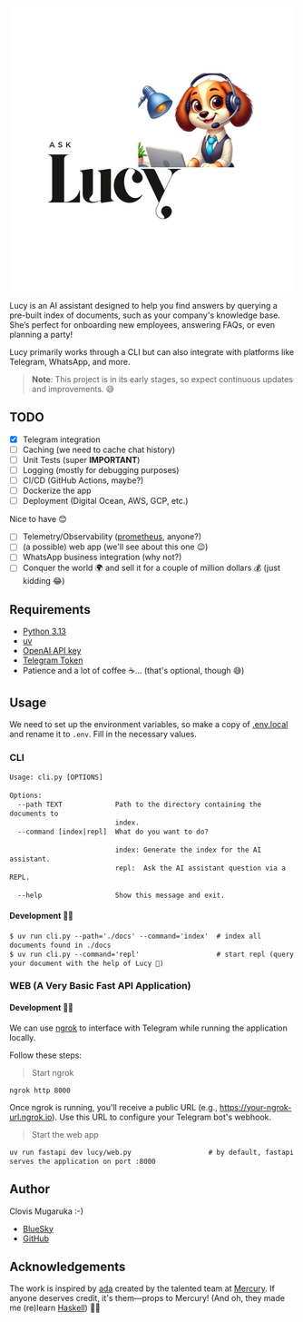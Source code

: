 ![Ask Lucy](./images/Lucy.png)

Lucy is an AI assistant designed to help you find answers by querying a pre-built index of documents, such as your company's knowledge base.
She’s perfect for onboarding new employees, answering FAQs, or even planning a party!

Lucy primarily works through a CLI but can also integrate with platforms like Telegram, WhatsApp, and more.

> **Note**: This project is in its early stages, so expect continuous updates and improvements. 😅


## TODO
- [x] Telegram integration
- [ ] Caching (we need to cache chat history)
- [ ] Unit Tests (super **IMPORTANT**)
- [ ] Logging (mostly for debugging purposes)
- [ ] CI/CD (GitHub Actions, maybe?)
- [ ] Dockerize the app
- [ ] Deployment (Digital Ocean, AWS, GCP, etc.)

Nice to have 😊

- [ ] Telemetry/Observability ([prometheus](https://prometheus.io/), anyone?)
- [ ] (a possible) web app (we'll see about this one 😉)
- [ ] WhatsApp business integration (why not?)
- [ ] Conquer the world 🌍 and sell it for a couple of million dollars 💰 (just kidding 😂)

## Requirements

- [Python 3.13](https://www.python.org/downloads/)
- [uv](https://docs.astral.sh/uv/)
- [OpenAI API key](https://help.openai.com/en/articles/4936850-where-do-i-find-my-openai-api-key)
- [Telegram Token](https://core.telegram.org/bots/tutorial#obtain-your-bot-token)
- Patience and a lot of coffee ☕️... (that's optional, though 😅)

## Usage

We need to set up the environment variables, so make a copy of [.env.local](./.env.local)
and rename it to `.env`. Fill in the necessary values.

### CLI

```
Usage: cli.py [OPTIONS]

Options:
  --path TEXT             Path to the directory containing the documents to
                          index.
  --command [index|repl]  What do you want to do?

                          index: Generate the index for the AI assistant.
                          repl:  Ask the AI assistant question via a REPL.

  --help                  Show this message and exit.
```

#### Development 👷🏽

```console
$ uv run cli.py --path='./docs' --command='index'  # index all documents found in ./docs
$ uv run cli.py --command='repl'                   # start repl (query your document with the help of Lucy 🐶)
```

### WEB (A Very Basic Fast API Application)

#### Development 👷🏽

We can use [ngrok](https://ngrok.com/) to interface with Telegram while running the application locally.

Follow these steps:

> Start ngrok

```console
ngrok http 8000
```

Once ngrok is running, you'll receive a public URL (e.g., https://your-ngrok-url.ngrok.io).
Use this URL to configure your Telegram bot's webhook.

> Start the web app

```console
uv run fastapi dev lucy/web.py                   # by default, fastapi serves the application on port :8000
```


## Author

Clovis Mugaruka :-)

- [BlueSky](https://bsky.app/profile/clovisphere.github.io)
- [GitHub](https://github.com/clovisphere)


## Acknowledgements

The work is inspired by [ada](https://github.com/MercuryTechnologies/ada)
created by the talented team at [Mercury](https://mercury.com/). If anyone deserves credit,
it's them—props to Mercury! (And oh, they made me (re)learn [Haskell](https://people.willamette.edu/~fruehr/haskell/evolution.html)) 👏🏽
